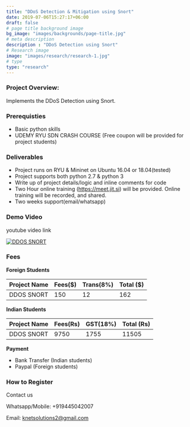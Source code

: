 ```yaml
---
title: "DDoS Detection & Mitigation using Snort"
date: 2019-07-06T15:27:17+06:00
draft: false
# page title background image
bg_image: "images/backgrounds/page-title.jpg"
# meta description
description : "DDoS Detection using Snort"
# Research image
image: "images/research/research-1.jpg"
# type
type: "research"
---
```



### Project Overview:

Implements the DDoS Detection using Snort.

### Prerequisties

* Basic python skills
* UDEMY RYU SDN CRASH COURSE (Free coupon will be provided for project students)

### Deliverables	
* Project runs on RYU & Mininet on Ubuntu 16.04 or 18.04(tested)
* Project supports both python 2.7 & python 3
* Write up of project details/logic  and inline comments for code
* Two Hour online training (https://meet.jit.si) will be provided. Online training will be recorded, and  shared.
* Two weeks support(email/whatsapp)


### Demo Video

youtube video link

[![DDOS SNORT](https://img.youtube.com/vi/bxgWnMjIP3o/0.jpg)](https://youtu.be/bxgWnMjIP3o "DDOS SNORT")




### Fees

**Foreign Students**

| Project Name         | Fees($) | Trans(8%) | Total ($)|
|----------------------|---------|-----------|-----------|
|DDOS SNORT     | 150    |   12      | 162       |


**Indian Students**

| Project Name         | Fees(Rs) | GST(18%) | Total (Rs)|
|----------------------|---------|-----------|-----------|
|DDOS SNORT     | 9750     |   1755 |  11505 |

**Payment**

* Bank Transfer  (Indian students)
* Paypal (Foreign students)

### How to Register

Contact us

Whatsapp/Mobile: +919445042007

Email:  knetsolutions2@gmail.com